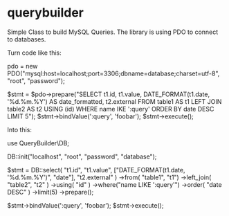 # querybuilder
Simple Class to build MySQL Queries. The library is using PDO to connect to databases.

Turn code like this:

  pdo = new PDO("mysql:host=localhost;port=3306;dbname=database;charset=utf-8", "root", "password");

  $stmt = $pdo->prepare("SELECT t1.id, t1.value, DATE_FORMAT(t1.date, '%d.%m.%Y') AS date_formatted, t2.external FROM table1 AS t1 LEFT JOIN table2 AS t2 USING (id) WHERE name IKE ':query' ORDER BY date DESC LIMIT 5");
  $stmt->bindValue(':query', 'foobar');
  $stmt->execute();

Into this:

  use QueryBuilder\DB;

  DB::init("localhost", "root", "password", "database");

  $stmt = DB::select( "t1.id", "t1.value", ["DATE_FORMAT(t1.date, '%d.%m.%Y')", "date"], "t2.external" )
  ->from( "table1", "t1")
  ->left_join( "table2", "t2" )
  ->using( "id" )
  ->where("name LIKE ':query'")
  ->order( "date DESC" )
  ->limit(5)
  ->prepare();

  $stmt->bindValue(':query', 'foobar');
  $stmt->execute();
